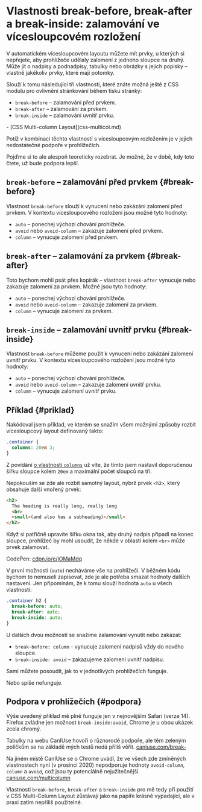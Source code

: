 # Vlastnosti break-before, break-after a break-inside: zalamování ve vícesloupcovém rozložení

V automatickém vícesloupcovém layoutu můžete mít prvky, u kterých si nepřejete, aby prohlížeče udělaly zalomení z jednoho sloupce na druhý. Může jít o nadpisy a podnadpisy, tabulky nebo obrázky s jejich popisky – vlastně jakékoliv prvky, které mají potomky.

Slouží k tomu následující tři vlastnosti, které znáte možná ještě z CSS modulu pro ovlivnění stránkování během tisku stránky:

- `break-before` – zalamování před prvkem.
- `break-after` – zalamování za prvkem.
- `break-inside` – zalamování uvnitř prvku.

<div class="related web-only" markdown="1">
- [CSS Multi-column Layout](css-multicol.md)
</div>

Potíž v kombinaci těchto vlastností s vícesloupcovým rozložením je v jejich nedostatečné podpoře v prohlížečích.

Pojďme si to ale alespoň teoreticky rozebrat. Je možné, že v době, kdy toto čtete, už bude podpora lepší.

## `break-before` – zalamování před prvkem {#break-before}

Vlastnost `break-before` slouží k vynucení nebo zakázání zalomení před prvkem. V kontextu vícesloupcového rozložení jsou možné tyto hodnoty:

- `auto` – ponechej výchozí chování prohlížeče.
- `avoid` nebo `avoid-column` – zakazuje zalomení před prvkem.
- `column` – vynucuje zalomení před prvkem.

## `break-after` – zalamování za prvkem {#break-after}

Toto bychom mohli psát přes kopírák – vlastnost `break-after` vynucuje nebo zakazuje zalomení za prvkem. Možné jsou tyto hodnoty:

- `auto` – ponechej výchozí chování prohlížeče.
- `avoid` nebo `avoid-column` – zakazuje zalomení za prvkem.
- `column` – vynucuje zalomení za prvkem.

## `break-inside` – zalamování uvnitř prvku {#break-inside}

Vlastnost `break-before` můžeme použít k vynucení nebo zakázání zalomení uvnitř prvku. V kontextu vícesloupcového rozložení jsou možné tyto hodnoty:

- `auto` – ponechej výchozí chování prohlížeče.
- `avoid` nebo `avoid-column` – zakazuje zalomení uvnitř prvku.
- `column` – vynucuje zalomení uvnitř prvku.

## Příklad {#priklad}

Nakódoval jsem příklad, ve kterém se snažím všem možnými způsoby rozbít vícesloupcový layout definovaný takto:

```css
.container {
  columns: 20em 3;
}
```

Z povídání [o vlastnosti `columns`](css-multicol-columns.md) už víte, že tímto jsem nastavil doporučenou šířku sloupce kolem `20em` a maximální počet sloupců na tři.

Nepokouším se zde ale rozbít samotný layout, nýbrž prvek `<h2>`, který obsahuje další vnořený prvek:

```html
<h2>
  The heading is really long, really long
  <br>
  <small>(and also has a subheading)</small>
</h2>
```

Když si patřičně upravíte šířku okna tak, aby druhý nadpis připadl na konec sloupce, prohlížeč by mohl usoudit, že někde v oblasti kolem `<br>` může prvek zalamovat.

CodePen: [cdpn.io/e/jOMaMdq](https://codepen.io/machal/pen/jOMaMdq?editors=1100)

V první možnosti (`auto`) necháváme vše na prohlížeči. V běžném kódu bychom to nemuseli zapisovat, zde je ale potřeba smazat hodnoty dalších nastavení. Jen připomínám, že k tomu slouží hodnota `auto` u všech vlastností:

```css
.container h2 {
  break-before: auto;
  break-after: auto;
  break-inside: auto;
}
```

U dalších dvou možností se snažíme zalamování vynutit nebo zakázat:

- `break-before: column` - vynucuje zalomení nadpisů vždy do nového sloupce.
- `break-inside: avoid` – zakazujeme zalomení uvnitř nadpisu.

Sami můžete posoudit, jak to v jednotlivých prohlížečích funguje.

Nebo spíše nefunguje.

## Podpora v prohlížečích {#podpora}

Výše uvedený příklad mě plně funguje jen v nejnovějším Safari (verze 14). Firefox zvládne jen možnost `break-inside:avoid`, Chrome je u obou ukázek zcela chromý.

Tabulky na webu CanIUse hovoří o různorodé podpoře, ale těm zeleným políčkům se na základě mých testů nedá příliš věřit. [caniuse.com/break-](https://caniuse.com/?search=break-%20multi-)

Na jiném místě CanIUse se o Chrome uvádí, že ve všech zde zmíněných vlastnostech nyní (v prosinci 2020) nepodporuje hodnoty `avoid-column`, `column` a `avoid`, což jsou ty potenciálně nejužitečnější. [caniuse.com/multicolumn](https://caniuse.com/multicolumn)

Vlastnosti `break-before`, `break-after` a `break-inside` pro mě tedy při použití v CSS Multi-Column Layout zůstávají jako na papíře krásně vypadající, ale v praxi zatím nepříliš použitelné.
